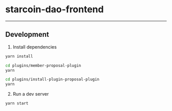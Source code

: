 # starcoin-dao-frontend
---

## Development

1. Install dependencies

```bash
yarn install

cd plugins/member-proposal-plugin
yarn

cd plugins/install-plugin-proposal-plugin
yarn
```

2. Run a dev server

```bash
yarn start
```